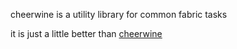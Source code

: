 cheerwine is a utility library for common fabric tasks

it is just a little better than [cheerwine](https://github.com/sunlightlabs/sundrop)
